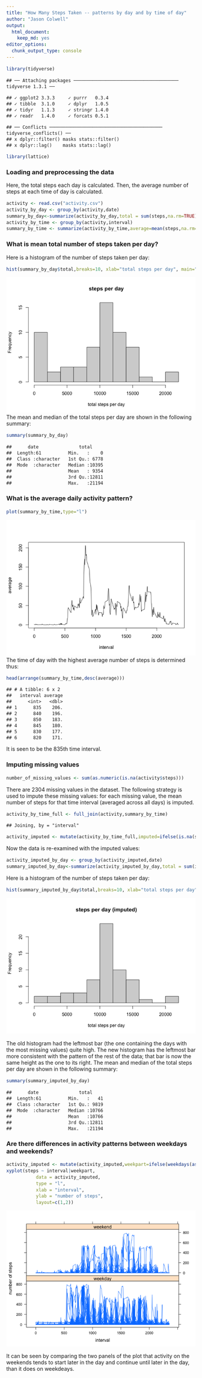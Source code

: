 ```yaml
---
title: "How Many Steps Taken -- patterns by day and by time of day"
author: "Jason Colwell"
output: 
  html_document: 
    keep_md: yes
editor_options: 
  chunk_output_type: console
---
```



```r
library(tidyverse)
```

```
## ── Attaching packages ─────────────────────────────────────── tidyverse 1.3.1 ──
```

```
## ✓ ggplot2 3.3.3     ✓ purrr   0.3.4
## ✓ tibble  3.1.0     ✓ dplyr   1.0.5
## ✓ tidyr   1.1.3     ✓ stringr 1.4.0
## ✓ readr   1.4.0     ✓ forcats 0.5.1
```

```
## ── Conflicts ────────────────────────────────────────── tidyverse_conflicts() ──
## x dplyr::filter() masks stats::filter()
## x dplyr::lag()    masks stats::lag()
```

```r
library(lattice)
```

### Loading and preprocessing the data
Here, the total steps each day is calculated.
Then, the average number of steps at each time of day is calculated.

```r
activity <- read.csv("activity.csv")
activity_by_day <- group_by(activity,date)
summary_by_day<-summarize(activity_by_day,total = sum(steps,na.rm=TRUE))
activity_by_time <- group_by(activity,interval)
summary_by_time <- summarize(activity_by_time,average=mean(steps,na.rm=TRUE))
```

### What is mean total number of steps taken per day?
Here is a histogram of the number of steps taken per day:

```r
hist(summary_by_day$total,breaks=10, xlab="total steps per day", main="steps per day")
```

![](PA1_template_files/figure-html/unnamed-chunk-3-1.png)<!-- -->
The mean and median of the total steps per day are shown in the following summary:

```r
summary(summary_by_day)
```

```
##      date               total      
##  Length:61          Min.   :    0  
##  Class :character   1st Qu.: 6778  
##  Mode  :character   Median :10395  
##                     Mean   : 9354  
##                     3rd Qu.:12811  
##                     Max.   :21194
```

### What is the average daily activity pattern?

```r
plot(summary_by_time,type="l")
```

![](PA1_template_files/figure-html/unnamed-chunk-5-1.png)<!-- -->
The time of day with the highest average number of steps is determined thus:

```r
head(arrange(summary_by_time,desc(average)))
```

```
## # A tibble: 6 x 2
##   interval average
##      <int>   <dbl>
## 1      835    206.
## 2      840    196.
## 3      850    183.
## 4      845    180.
## 5      830    177.
## 6      820    171.
```
It is seen to be the 835th time interval.

### Imputing missing values

```r
number_of_missing_values <- sum(as.numeric(is.na(activity$steps)))
```
There are 2304 missing values in the dataset.
The following strategy is used to impute these missing values: for each missing value, the mean number of steps for that time interval (averaged across all days) is imputed.

```r
activity_by_time_full <- full_join(activity,summary_by_time)
```

```
## Joining, by = "interval"
```

```r
activity_imputed <- mutate(activity_by_time_full,imputed=ifelse(is.na(steps),average,steps))
```
Now the data is re-examined with the imputed values:

```r
activity_imputed_by_day <- group_by(activity_imputed,date)
summary_imputed_by_day<-summarize(activity_imputed_by_day,total = sum(imputed,na.rm=TRUE))
```
Here is a histogram of the number of steps taken per day:

```r
hist(summary_imputed_by_day$total,breaks=10, xlab="total steps per day", main="steps per day (imputed)")
```

![](PA1_template_files/figure-html/unnamed-chunk-10-1.png)<!-- -->


The old histogram had the leftmost bar (the one containing the days with the most missing values) quite high. The new histogram has the leftmost bar more consistent with the pattern of the rest of the data; that bar is now the same height as the one to its right.
The mean and median of the total steps per day are shown in the following summary:

```r
summary(summary_imputed_by_day)
```

```
##      date               total      
##  Length:61          Min.   :   41  
##  Class :character   1st Qu.: 9819  
##  Mode  :character   Median :10766  
##                     Mean   :10766  
##                     3rd Qu.:12811  
##                     Max.   :21194
```

### Are there differences in activity patterns between weekdays and weekends?

```r
activity_imputed <- mutate(activity_imputed,weekpart=ifelse(weekdays(as.Date(date)) %in% c("Saturday","Sunday"),"weekend","weekday"))
xyplot(steps ~ interval|weekpart, 
           data = activity_imputed,
           type = "l",
           xlab = "interval",
           ylab = "number of steps",
           layout=c(1,2))
```

![](PA1_template_files/figure-html/unnamed-chunk-13-1.png)<!-- -->

It can be seen by comparing the two panels of the plot that activity on the weekends tends to start later in the day and continue until later in the day, than it does on weekdeays.
